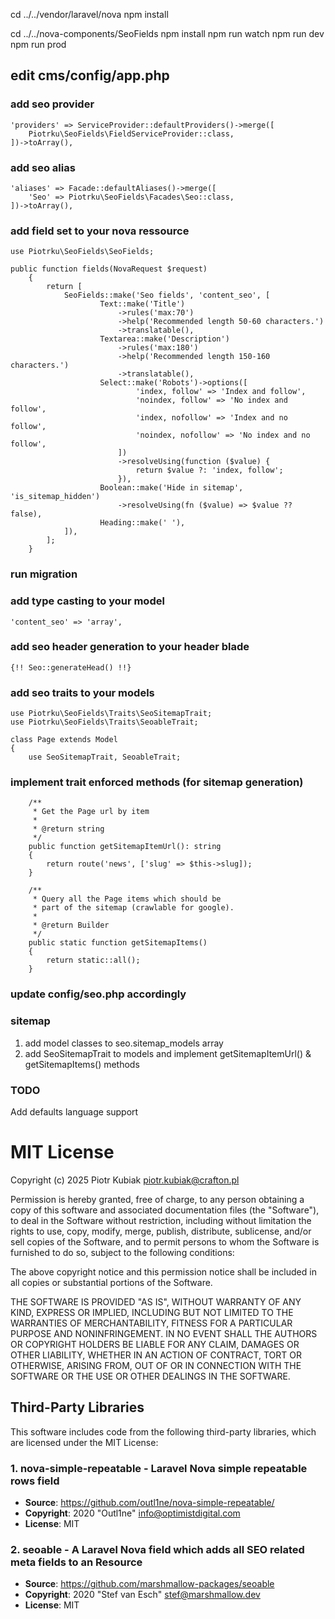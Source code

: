 cd ../../vendor/laravel/nova
npm install

cd ../../nova-components/SeoFields
npm install
npm run watch
npm run dev
npm run prod



## edit cms/config/app.php

### add seo provider
```
'providers' => ServiceProvider::defaultProviders()->merge([
    Piotrku\SeoFields\FieldServiceProvider::class,
])->toArray(),
```

### add seo alias
```
'aliases' => Facade::defaultAliases()->merge([
    'Seo' => Piotrku\SeoFields\Facades\Seo::class,
])->toArray(),
```

### add field set to your nova ressource
```
use Piotrku\SeoFields\SeoFields;

public function fields(NovaRequest $request)
    {
        return [
            SeoFields::make('Seo fields', 'content_seo', [
                    Text::make('Title')
                        ->rules('max:70')
                        ->help('Recommended length 50-60 characters.')
                        ->translatable(),
                    Textarea::make('Description')
                        ->rules('max:180')
                        ->help('Recommended length 150-160 characters.')
                        ->translatable(),
                    Select::make('Robots')->options([
                            'index, follow' => 'Index and follow',
                            'noindex, follow' => 'No index and follow',
                            'index, nofollow' => 'Index and no follow',
                            'noindex, nofollow' => 'No index and no follow',
                        ])
                        ->resolveUsing(function ($value) {
                            return $value ?: 'index, follow';
                        }),
                    Boolean::make('Hide in sitemap', 'is_sitemap_hidden')
                        ->resolveUsing(fn ($value) => $value ?? false),
                    Heading::make(' '),
            ]),
        ];
    }
```

### run migration

### add type casting to your model
```
'content_seo' => 'array',
```


### add seo header generation to your header blade
```
{!! Seo::generateHead() !!}
```



### add seo traits to your models
```
use Piotrku\SeoFields\Traits\SeoSitemapTrait;
use Piotrku\SeoFields\Traits\SeoableTrait;

class Page extends Model
{
    use SeoSitemapTrait, SeoableTrait;

```

### implement trait enforced methods (for sitemap generation)
```
    /**
     * Get the Page url by item
     *
     * @return string
     */
    public function getSitemapItemUrl(): string
    {
        return route('news', ['slug' => $this->slug]);
    }

    /**
     * Query all the Page items which should be
     * part of the sitemap (crawlable for google).
     *
     * @return Builder
     */
    public static function getSitemapItems()
    {
        return static::all();
    }
```

### update config/seo.php accordingly


### sitemap

1. add model classes to seo.sitemap_models array
2. add SeoSitemapTrait to models and implement getSitemapItemUrl() & getSitemapItems() methods

### TODO

Add defaults language support


# MIT License

Copyright (c) 2025 Piotr Kubiak <piotr.kubiak@crafton.pl>

Permission is hereby granted, free of charge, to any person obtaining a copy
of this software and associated documentation files (the "Software"), to deal
in the Software without restriction, including without limitation the rights
to use, copy, modify, merge, publish, distribute, sublicense, and/or sell
copies of the Software, and to permit persons to whom the Software is
furnished to do so, subject to the following conditions:

The above copyright notice and this permission notice shall be included in all
copies or substantial portions of the Software.

THE SOFTWARE IS PROVIDED "AS IS", WITHOUT WARRANTY OF ANY KIND, EXPRESS OR
IMPLIED, INCLUDING BUT NOT LIMITED TO THE WARRANTIES OF MERCHANTABILITY,
FITNESS FOR A PARTICULAR PURPOSE AND NONINFRINGEMENT. IN NO EVENT SHALL THE
AUTHORS OR COPYRIGHT HOLDERS BE LIABLE FOR ANY CLAIM, DAMAGES OR OTHER
LIABILITY, WHETHER IN AN ACTION OF CONTRACT, TORT OR OTHERWISE, ARISING FROM,
OUT OF OR IN CONNECTION WITH THE SOFTWARE OR THE USE OR OTHER DEALINGS IN THE
SOFTWARE.

## Third-Party Libraries

This software includes code from the following third-party libraries, which are licensed under the MIT License:

### 1. nova-simple-repeatable - Laravel Nova simple repeatable rows field
- **Source**: https://github.com/outl1ne/nova-simple-repeatable/
- **Copyright**: 2020 "Outl1ne" <info@optimistdigital.com>
- **License**: MIT

### 2. seoable - A Laravel Nova field which adds all SEO related meta fields to an Resource
- **Source**: https://github.com/marshmallow-packages/seoable
- **Copyright**: 2020 "Stef van Esch" <stef@marshmallow.dev>
- **License**: MIT



